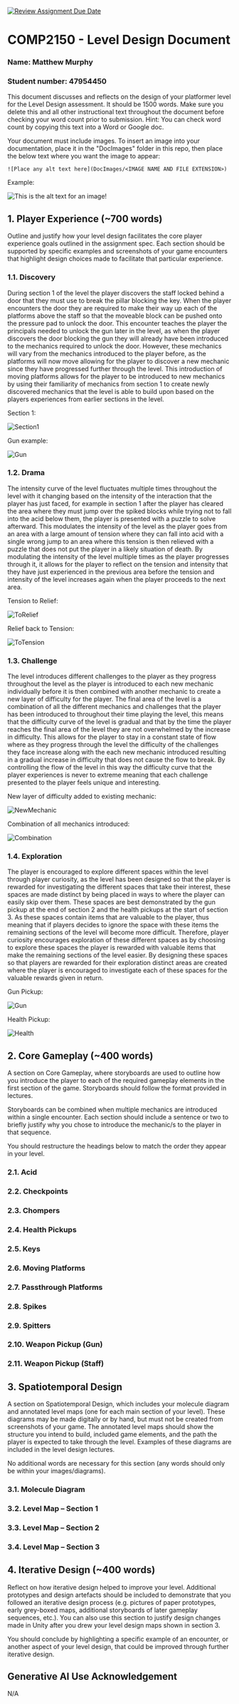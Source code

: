 [![Review Assignment Due Date](https://classroom.github.com/assets/deadline-readme-button-24ddc0f5d75046c5622901739e7c5dd533143b0c8e959d652212380cedb1ea36.svg)](https://classroom.github.com/a/YyUO0xtt)
# COMP2150  - Level Design Document
### Name: Matthew Murphy
### Student number: 47954450 

This document discusses and reflects on the design of your platformer level for the Level Design assessment. It should be 1500 words. Make sure you delete this and all other instructional text throughout the document before checking your word count prior to submission. Hint: You can check word count by copying this text into a Word or Google doc.

Your document must include images. To insert an image into your documentation, place it in the "DocImages" folder in this repo, then place the below text where you want the image to appear:

```
![Place any alt text here](DocImages/<IMAGE NAME AND FILE EXTENSION>)
```

Example:

![This is the alt text for an image!](DocImages/exampleimage.png)

## 1. Player Experience (~700 words)
Outline and justify how your level design facilitates the core player experience goals outlined in the assignment spec. Each section should be supported by specific examples and screenshots of your game encounters that highlight design choices made to facilitate that particular experience.

### 1.1. Discovery
During section 1 of the level the player discovers the staff locked behind a door that they must use to break the pillar blocking the key. When the player encounters the door they are required to make their way up each of the platforms above the staff so that the moveable block can be pushed onto the pressure pad to unlock the door. This encounter teaches the player the principals needed to unlock the gun later in the level, as when the player discovers the door blocking the gun they will already have been introduced to the mechanics required to unlock the door. However, these mechanics will vary from the mechanics introduced to the player before, as the platforms will now move allowing for the player to discover a new mechanic since they have progressed further through the level. This introduction of moving platforms allows for the player to be introduced to new mechanics by using their familiarity of mechanics from section 1 to create newly discovered mechanics that the level is able to build upon based on the players experiences from earlier sections in the level.

Section 1:

![Section1](DocImages/1.1_Discovery.png)

Gun example:

![Gun](DocImages/1.1_Discovery_2.png)


### 1.2. Drama
The intensity curve of the level fluctuates multiple times throughout the level with it changing based on the intensity of the interaction that the player has just faced, for example in section 1 after the player has cleared the area where they must jump over the spiked blocks while trying not to fall into the acid below them, the player is presented with a puzzle to solve afterward. This modulates the intensity of the level as the player goes from an area with a large amount of tension where they can fall into acid with a single wrong jump to an area where this tension is then relieved with a puzzle that does not put the player in a likely situation of death. By modulating the intensity of the level multiple times as the player progresses through it, it allows for the player to reflect on the tension and intensity that they have just experienced in the previous area before the tension and intensity of the level increases again when the player proceeds to the next area.

Tension to Relief:

![ToRelief](DocImages/1.2_Drama.png)

Relief back to Tension:

![ToTension](DocImages/1.2_Drama2.png)



### 1.3. Challenge
The level introduces different challenges to the player as they progress throughout the level as the player is introduced to each new mechanic individually before it is then combined with another mechanic to create a new layer of difficulty for the player. The final area of the level is a combination of all the different mechanics and challenges that the player has been introduced to throughout their time playing the level, this means that the difficulty curve of the level is gradual and that by the time the player reaches the final area of the level they are not overwhelmed by the increase in difficulty. This allows for the player to stay in a constant state of flow where as they progress through the level the difficulty of the challenges they face increase along with the each new mechanic introduced resulting in a gradual increase in difficulty that does not cause the flow to break. By controlling the flow of the level in this way the difficulty curve that the player experiences is never to extreme meaning that each challenge presented to the player feels unique and interesting.

New layer of difficulty added to existing mechanic:

![NewMechanic](DocImages/1.3_Challenge.png)

Combination of all mechanics introduced:

![Combination](DocImages/1.3_Challenge2.png)



### 1.4. Exploration
The player is encouraged to explore different spaces within the level through player curiosity, as the level has been designed so that the player is rewarded for investigating the different spaces that take their interest, these spaces are made distinct by being placed in ways to where the player can easily skip over them. These spaces are best demonstrated by the gun pickup at the end of section 2 and the health pickups at the start of section 3. As these spaces contain items that are valuable to the player, thus meaning that if players decides to ignore the space with these items the remaining sections of the level will become more difficult. Therefore, player curiosity encourages exploration of these different spaces as by choosing to explore these spaces the player is rewarded with valuable items that make the remaining sections of the level easier. By designing these spaces so that players are rewarded for their exploration distinct areas are created where the player is encouraged to investigate each of these spaces for the valuable rewards given in return.

Gun Pickup:

![Gun](DocImages/1.4_Exploration.png)

Health Pickup:

![Health](DocImages/1.4_Exploration2.png)



## 2. Core Gameplay (~400 words)
A section on Core Gameplay, where storyboards are used to outline how you introduce the player to each of the required gameplay elements in the first section of the game. Storyboards should follow the format provided in lectures.

Storyboards can be combined when multiple mechanics are introduced within a single encounter. Each section should include a sentence or two to briefly justify why you chose to introduce the mechanic/s to the player in that sequence.

You should restructure the headings below to match the order they appear in your level.

### 2.1. Acid

### 2.2. Checkpoints

### 2.3. Chompers

### 2.4. Health Pickups

### 2.5. Keys

### 2.6. Moving Platforms

### 2.7. Passthrough Platforms

### 2.8. Spikes

### 2.9. Spitters

### 2.10. Weapon Pickup (Gun)

### 2.11. Weapon Pickup (Staff)

## 3. Spatiotemporal Design
A section on Spatiotemporal Design, which includes your molecule diagram and annotated level maps (one for each main section of your level). These diagrams may be made digitally or by hand, but must not be created from screenshots of your game. The annotated level maps should show the structure you intend to build, included game elements, and the path the player is expected to take through the level. Examples of these diagrams are included in the level design lectures.

No additional words are necessary for this section (any words should only be within your images/diagrams).
 
### 3.1. Molecule Diagram

### 3.2. Level Map – Section 1

### 3.3.	Level Map – Section 2

### 3.4.	Level Map – Section 3

## 4. Iterative Design (~400 words)
Reflect on how iterative design helped to improve your level. Additional prototypes and design artefacts should be included to demonstrate that you followed an iterative design process (e.g. pictures of paper prototypes, early grey-boxed maps, additional storyboards of later gameplay sequences, etc.). You can also use this section to justify design changes made in Unity after you drew your level design maps shown in section 3. 

You should conclude by highlighting a specific example of an encounter, or another aspect of your level design, that could be improved through further iterative design.

## Generative AI Use Acknowledgement

N/A
